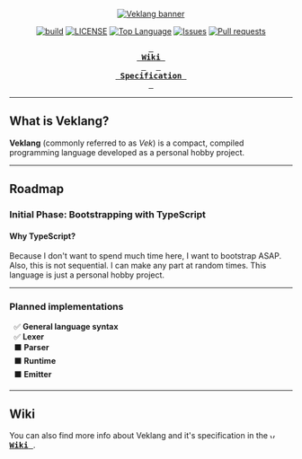 <div align=center>

[![Veklang banner](https://github.com/user-attachments/assets/1d010a33-164d-4732-82de-26a9510de3cd)](https://github.com/duccdev/veklang)

[![build](https://github.com/duccdev/veklang/actions/workflows/build.yml/badge.svg)](https://github.com/duccdev/veklang/actions/workflows/build.yml)
[![LICENSE](https://img.shields.io/github/license/duccdev/veklang)](LICENSE)
[![Top Language](https://img.shields.io/github/languages/top/duccdev/veklang)](https://github.com/duccdev/veklang)
[![Issues](https://img.shields.io/github/issues/duccdev/veklang)](https://github.com/duccdev/veklang/issues)
[![Pull requests](https://img.shields.io/github/issues-pr/duccdev/veklang)](https://github.com/duccdev/veklang/pulls)

**[<kbd> <br> Wiki <br> </kbd>](https://github.com/duccdev/veklang/wiki)** 
**[<kbd> <br> Specification <br> </kbd>](https://github.com/duccdev/veklang/wiki/Specification)**

</div>

---

## What is Veklang?

**Veklang** (commonly referred to as *Vek*) is a compact, compiled programming language developed as a personal hobby project.

---

## Roadmap

### Initial Phase: Bootstrapping with TypeScript

#### Why TypeScript?
Because I don't want to spend much time here, I want to bootstrap ASAP.
Also, this is not sequential. I can make any part at random times. This language is just a personal hobby project.

---

### Planned implementations

&nbsp; ✅ **General language syntax**\
&nbsp; ✅ **Lexer**\
&nbsp; ⬛ **Parser**\
&nbsp; ⬛ **Runtime**\
&nbsp; ⬛ **Emitter**

---

## Wiki

You can also find more info about Veklang and it's specification in the [<kbd> <img src="https://github.com/user-attachments/assets/39abb9b0-9469-487d-9b45-6534de50d84b" alt="Veklang logo" height=8> <strong>Wiki</strong> </kbd>](https://github.com/duccdev/veklang/wiki).

<!-- Hi mom! -->
